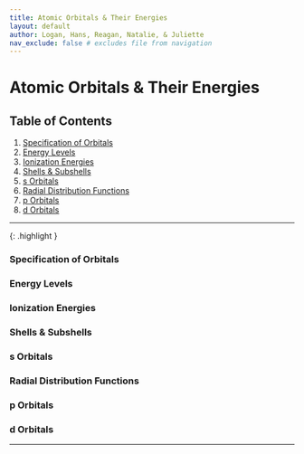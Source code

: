 ```yaml
---
title: Atomic Orbitals & Their Energies
layout: default
author: Logan, Hans, Reagan, Natalie, & Juliette
nav_exclude: false # excludes file from navigation
---
```


# Atomic Orbitals & Their Energies
## Table of Contents
1. [Specification of Orbitals](#specification-of-orbitals)
2. [Energy Levels](#energy-levels)
3. [Ionization Energies](#ionization-energies)
4. [Shells & Subshells](#shells--subshells)
5. [s Orbitals](#s-orbitals)
6. [Radial Distribution Functions](#radial-distribution-functions)
7. [p Orbitals](#p-orbitals)
8. [d Orbitals](#d-orbitals)

<hr class="red dashed">

{: .highlight }
### Specification of Orbitals

### Energy Levels

### Ionization Energies

### Shells & Subshells

### s Orbitals

### Radial Distribution Functions

### p Orbitals

### d Orbitals

---